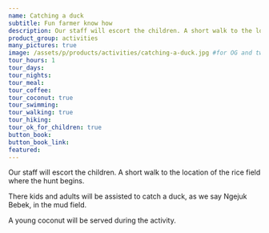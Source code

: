 ```yaml
---
name: Catching a duck
subtitle: Fun farmer know how
description: Our staff will escort the children. A short walk to the location of the rice field where the hunt begins. There kids and adults will be assisted to catch a duck, as we say Ngejuk Bebek, in the mud field.
product_group: activities
many_pictures: true
image: /assets/p/products/activities/catching-a-duck.jpg #for OG and twitter cards
tour_hours: 1
tour_days:
tour_nights:
tour_meal:
tour_coffee:
tour_coconut: true
tour_swimming:
tour_walking: true
tour_hiking:
tour_ok_for_children: true
button_book:
button_book_link:
featured:
---
```

Our staff will escort the children. A short walk to the location of the rice field where the hunt begins.

There kids and adults will be assisted to catch a duck, as we say Ngejuk Bebek, in the mud field.

A young coconut will be served during the activity.

